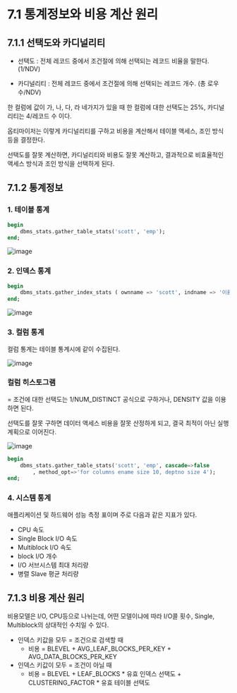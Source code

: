 # 7.1 통계정보와 비용 계산 원리

## 7.1.1 선택도와 카디널리티

* 선택도 : 전체 레코드 중에서 조건절에 의해 선택되는 레코드 비율을 말한다. (1/NDV)

* 카디널리티 : 전체 레코드 중에서 조건절에 의해 선택되는 레코드 개수. (총 로우수/NDV)

한 컬럼에 값이 가, 나, 다, 라 네가지가 있을 때 한 컬럼에 대한 선택도는 25%, 카디널리티는 4/레코드 수 이다.

옵티마이저는 이렇게 카디널리티를 구하고 비용을 계산해서 테이블 액세스, 조인 방식 등을 결정한다.

선택도를 잘못 계산하면, 카디널리티와 비용도 잘못 계산하고, 결과적으로 비효율적인 액세스 방식과 조인 방식을 선택하게 된다.

## 7.1.2 통계정보

### 1. 테이블 통계

```sql
begin
	dbms_stats.gather_table_stats('scott', 'emp');
end;
```

![image](https://github.com/user-attachments/assets/e70151c2-d5cb-4a52-a592-c0f9eecb377e)

### 2. 인덱스 통계

```sql
begin
	dbms_stats.gather_index_stats ( ownname => 'scott', indname => '이름' );
end;
```

![image](https://github.com/user-attachments/assets/83a7e073-de35-4aa6-bee3-046c7ed3ea75)

### 3. 컬럼 통계

컬럼 통계는 테이블 통계시에 같이 수집된다.

![image](https://github.com/user-attachments/assets/e1c6da86-401d-4e1d-945e-e4e5b4331e29)

### 컬럼 히스토그램

= 조건에 대한 선택도는 1/NUM_DISTINCT 공식으로 구하거나, DENSITY 값을 이용하면 된다.

선택도를 잘못 구하면 데이터 액세스 비용을 잘못 산정하게 되고, 결국 최적이 아닌 실행계획으로 이어진다.

![image](https://github.com/user-attachments/assets/7bc4a12a-9abb-466c-8ca7-f857125a1a12)

```sql
begin
	dbms_stats.gather_table_stats('scott', 'emp', cascade=>false
		, method_opt=>'for columns ename size 10, deptno size 4');
end;
```

### 4. 시스템 통계

애플리케이션 및 하드웨어 성능 측정 표이며 주로 다음과 같은 지표가 있다.

- CPU 속도
- Single Block I/O 속도
- Multiblock I/O 속도
- block I/O 개수
- I/O 서브시스템 최대 처리량
- 병렬 Slave 평균 처리량

## 7.1.3 비용 계산 원리

비용모델은 I/O, CPU등으로 나뉘는데, 어떤 모델이냐에 따라 I/O콜 횟수, Single, Multiblock의 상대적인 수치일 수 있다.

- 인덱스 키값을 모두 = 조건으로 검색할 때
    - 비용 = BLEVEL + AVG_LEAF_BLOCKS_PER_KEY + AVG_DATA_BLOCKS_PER_KEY
- 인덱스 키값이 모두 = 조건이 아닐 때
    - 비용 = BLEVEL + LEAF_BLOCKS * 유효 인덱스 선택도 + CLUSTERING_FACTOR * 유효 테이블 선택도
